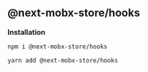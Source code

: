 ## @next-mobx-store/hooks


**Installation**

```shell
npm i @next-mobx-store/hooks
```
```shell
yarn add @next-mobx-store/hooks
```
